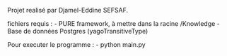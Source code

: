 Projet realisé par Djamel-Eddine SEFSAF.



fichiers requis :
	- PURE framework, à mettre dans la racine /Knowledge
	- Base de données Postgres (yagoTransitiveType)


Pour executer le programme :
	- python main.py